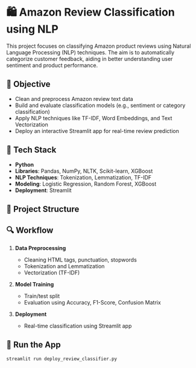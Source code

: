 # 🛍️ Amazon Review Classification using NLP

This project focuses on classifying Amazon product reviews using Natural Language Processing (NLP) techniques. The aim is to automatically categorize customer feedback, aiding in better understanding user sentiment and product performance.

## 📌 Objective

- Clean and preprocess Amazon review text data
- Build and evaluate classification models (e.g., sentiment or category classification)
- Apply NLP techniques like TF-IDF, Word Embeddings, and Text Vectorization
- Deploy an interactive Streamlit app for real-time review prediction

## 🧰 Tech Stack

- **Python**
- **Libraries**: Pandas, NumPy, NLTK, Scikit-learn, XGBoost
- **NLP Techniques**: Tokenization, Lemmatization, TF-IDF
- **Modeling**: Logistic Regression, Random Forest, XGBoost
- **Deployment**: Streamlit

## 📂 Project Structure


## 🔍 Workflow

1. **Data Preprocessing**
   - Cleaning HTML tags, punctuation, stopwords
   - Tokenization and Lemmatization
   - Vectorization (TF-IDF)

2. **Model Training**
   - Train/test split
   - Evaluation using Accuracy, F1-Score, Confusion Matrix

3. **Deployment**
   - Real-time classification using Streamlit app

## 🚀 Run the App

```bash
streamlit run deploy_review_classifier.py
